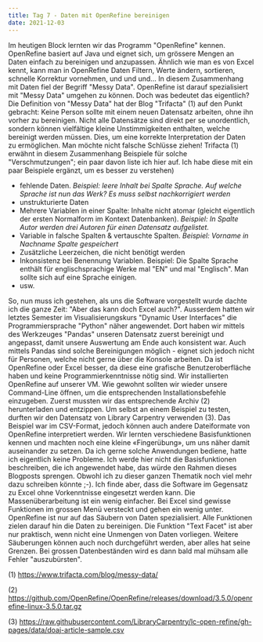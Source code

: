 ```yaml
---
title: Tag 7 - Daten mit OpenRefine bereinigen
date: 2021-12-03
---
```


Im heutigen Block lernten wir das Programm "OpenRefine" kennen. OpenRefine basiert auf Java und eignet sich, um grössere Mengen an Daten einfach zu bereinigen und anzupassen. Ähnlich wie man es von Excel kennt, kann man in OpenRefine Daten Filtern, Werte ändern, sortieren, schnelle Korrektur vornehmen, und und und... 
In diesem Zusammenhang mit Daten fiel der Begriff "Messy Data". OpenRefine ist darauf spezialisiert mit "Messy Data" umgehen zu können. Doch was bedeutet das eigentlich?
Die Definition von "Messy Data" hat der Blog "Trifacta" (1) auf den Punkt gebracht: 
Keine Person sollte mit einem neuen Datensatz arbeiten, ohne ihn vorher zu bereinigen. Nicht alle Datensätze sind direkt per se unordentlich, sondern können vielfältige kleine Unstimmigkeiten enthalten, welche bereinigt werden müssen. Dies, um eine korrekte Interpretation der Daten zu ermöglichen. Man möchte nicht falsche Schlüsse ziehen!
Trifacta (1) erwähnt in diesem Zusammenhang Beispiele für solche "Verschmutzungen"; ein paar davon liste ich hier auf. Ich habe diese mit ein paar Beispiele ergänzt, um es besser zu verstehen)
- fehlende Daten. *Beispiel: leere Inhalt bei Spalte Sprache. Auf welche Sprache ist nun das Werk? Es muss selbst nachkorrigiert werden*
- unstrukturierte Daten
- Mehrere Variablen in einer Spalte: Inhalte nicht atomar (gleicht eigentlich der ersten Normalform im Kontext Datenbanken). *Beispiel: In Spalte Autor werden drei Autoren für einen Datensatz aufgelistet.*
- Variable in falsche Spalten & vertauschte Spalten. *Beispiel: Vorname in Nachname Spalte gespeichert*
- Zusätzliche Leerzeichen, die nicht benötigt werden
- Inkonsistenz bei Benennung Variablen. Beispiel: Die Spalte Sprache enthält für englischsprachige Werke mal "EN" und mal "Englisch". Man sollte sich auf eine Sprache einigen.
- usw.


So, nun muss ich gestehen, als uns die Software vorgestellt wurde dachte ich die ganze Zeit: "Aber das kann doch Excel auch?". 
Ausserdem hatten wir letztes Semester im Visualisierungskurs "Dynamic User Interfaces" die Programmiersprache "Python" näher angewendet. Dort haben wir mittels des Werkzeuges "Pandas" unseren Datensatz zuerst bereinigt und angepasst, damit unsere Auswertung am Ende auch konsistent war. Auch mittels Pandas sind solche Bereinigungen möglich - eignet sich jedoch nicht für Personen, welche nicht gerne über die Konsole arbeiten. Da ist OpenRefine oder Excel besser, da diese eine grafische Benutzeroberfläche haben und keine Programmierkenntnisse nötig sind.
Wir installierten OpenRefine auf unserer VM. Wie gewohnt sollten wir wieder unsere Command-Line öffnen, um die entsprechenden Installationsbefehle einzugeben. Zuerst mussten wir das entsprechende Archiv (2) herunterladen und entzippen.
Um selbst an einem Beispiel zu testen, durften wir den  Datensatz von Library Carpentry verwenden (3). Das Beispiel war im CSV-Format, jedoch können auch andere Dateiformate von OpenRefine interpretiert werden. 
Wir lernten verschiedene Basisfunktionen kennen und machten noch eine kleine «Fingerübung», um uns näher damit auseinander zu setzen. Da ich gerne solche Anwendungen bediene, hatte ich eigentlich keine Probleme.
Ich werde hier nicht die Basisfunktionen beschreiben, die ich angewendet habe, das würde den Rahmen dieses Blogposts sprengen. Obwohl ich zu dieser ganzen Thematik noch viel mehr dazu schreiben könnte ;-). Ich finde aber, dass die Software im Gegensatz zu Excel ohne Vorkenntnisse eingesetzt werden kann. Die Massenüberarbeitung ist ein wenig einfacher. Bei Excel sind gewisse Funktionen im grossen Menü versteckt und gehen ein wenig unter. OpenRefine ist nur auf das Säubern von Daten spezialisiert. Alle Funktionen zielen darauf hin die Daten zu bereinigen.
Die Funktion "Text Facet" ist aber nur praktisch, wenn nicht eine Unmengen von Daten vorliegen. Weitere Säuberungen können auch noch durchgeführt werden, aber alles hat seine Grenzen. Bei grossen Datenbeständen wird es dann bald mal mühsam alle Fehler "auszubürsten". 

(1) https://www.trifacta.com/blog/messy-data/

(2) https://github.com/OpenRefine/OpenRefine/releases/download/3.5.0/openrefine-linux-3.5.0.tar.gz

(3) https://raw.githubusercontent.com/LibraryCarpentry/lc-open-refine/gh-pages/data/doaj-article-sample.csv 
